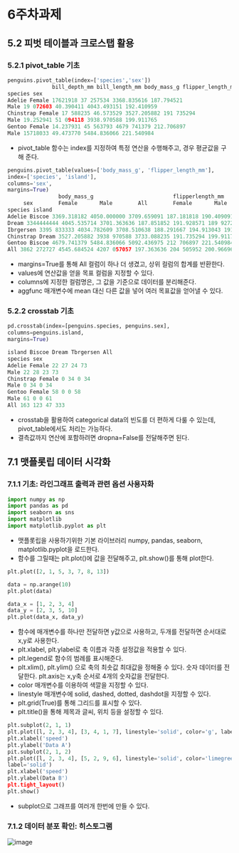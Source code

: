 # 6주차과제
## 5.2 피벗 테이블과 크로스탭 활용
### 5.2.1 pivot_table 기초
```python
penguins.pivot_table(index=['species','sex'])
              bill_depth_mm bill_length_mm body_mass_g flipper_length_mm
species sex
Adelie Female 17621918 37 257534 3368.835616 187.794521
Male 19 072603 40.390411 4043.493151 192.410959
Chinstrap Female 17 588235 46.573529 3527.205882 191 735294
Male 19.252941 51 094118 3938.970588 199.911765
Gentoo Female 14.237931 45 563793 4679 741379 212.706897
Male 15718033 49.473770 5484.836066 221.540984
```
- pivot_table 함수는 index를 지정하여 특정 연산을 수행해주고,  경우 평균값을 구해 준다.

```python
penguins.pivot_table(values=['body_mass_g', 'flipper_length_mm'],
index=['species', 'island'],
columns='sex',
margins=True)
                body_mass_g                         flipperlength_mm
     sex        Female       Male        All        Female       Male     All
species island
Adelie Biscoe 3369.318182 4050.000000 3709.659091 187.181818 190.409091 188.795455
Dream 3344444444 4045.535714 3701.363636 187.851852 191.928571 189 927273
Ibrgersen 3395 833333 4034.782609 3708.510638 188.291667 194.913043 191.531915
Chinstrap Dream 3527.205882 3938 970588 3733.088235 191.735294 199.911765 195.823529
Gentoo Biscoe 4679.741379 5484.836066 5092.436975 212 706897 221.540984 217.235294
All 3862 272727 4545.684524 4207 057057 197.363636 204 505952 200.966967
```
- margins=True를 통해 All 컬럼이 하나 더 생겼고, 상위 컬럼의 합계를 반환한다.
- values에 연산값을 얻을 목표 컬럼을 지정할 수 있다.
- columns에 지정한 컬럼명은, 그 값을 기준으로 데이터를 분리해준다.
- aggfunc 매개변수에 mean 대신 다른 값을 넣어 여러 목표값을 얻어낼 수 있다.

### 5.2.2 crosstab 기초

```python
pd.crosstab(index=[penguins.species, penguins.sex],
columns=penguins.island,
margins=True)

island Biscoe Dream Tbrgersen All
species sex
Adelie Female 22 27 24 73
Male 22 28 23 73
Chinstrap Female 0 34 0 34
Male 0 34 0 34
Gentoo Female 58 0 0 58
Male 61 0 0 61
All 163 123 47 333
```

- crosstab을 활용하여 categorical data의 빈도를 더 편하게 다룰 수 있는데, pivot_table에서도 처리는 가능하다.
- 결측값까지 연산에 포함하려면 dropna=False를 전달해주면 된다.

## 7.1 맷플롯립 데이터 시각화
### 7.1.1 기초: 라인그래프 출력과 관련 옵션 사용자화
```python
import numpy as np
import pandas as pd
import seaborn as sns
import matplotlib
import matplotlib.pyplot as plt
```
- 맷플롯립을 사용하기위한 기본 라이브러리 numpy, pandas, seaborn, matplotlib.pyplot을 로드한다.
- 함수를 그릴때는 plt.plot()에 값을 전달해주고, plt.show()를 통해 plot한다.

```python
plt.plot([2, 1, 5, 3, 7, 8, 13])

data = np.arange(10)
plt.plot(data)

data_x = [1, 2, 3, 4]
data_y = [2, 3, 5, 10]
plt.plot(data_x, data_y)
```
- 함수에 매개변수를 하나만 전달하면 y값으로 사용하고, 두개를 전달하면 순서대로 x,y로 사용한다.
- plt.xlabel, plt.ylabel로 축 이름과 각종 설정값을 적용할 수 있다.
- plt.legend로 함수의 범례를 표시해준다.
- plt.xlim(), plt.ylim() 으로 축의 최솟값 최대값을 정해줄 수 있다. 숫자 데이터를 전달한다. plt.axis는 x,y축 순서로 4개의 숫자값을 전달한다.
- color 매개변수를 이용하여 색깔을 지정할 수 있다.
- linestyle 매개변수에 solid, dashed, dotted, dashdot을 지정할 수 있다.
- plt.grid(True)를 통해 그리드를 표시할 수 있다.
- plt.title()을 통해 제목과 글씨, 위치 등을 설정할 수 있다.

```python
plt.subplot(2, 1, 1)
plt.plot([l, 2, 3, 4], [3, 4, 1, 7], linestyle='solid', color='g', label='solid')
plt.xlabel('speed')
plt.ylabel('Data A')
pit.subplot(2, 1, 2)
plt.plot([l, 2, 3, 4], [5, 2, 9, 6], linestyle='solid', color='limegreen',
label='solid')
plt.xlabel('speed')
plt.ylabel(Data B')
plt.tight_layout()
plt.show()
```
- subplot으로 그래프를 여러개 한번에 만들 수 있다. 

### 7.1.2 데이터 분포 확인: 히스토그램
![image](https://github.com/sejongsmarcle/2023_Autumn_DataAnalysisStudy/assets/127960949/79017335-4573-4c54-929d-da8bcb7c36ca)

